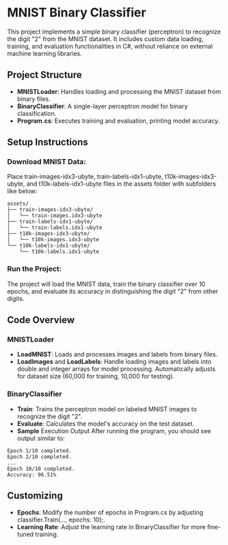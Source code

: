 # MNIST Binary Classifier
This project implements a simple binary classifier (perceptron) to recognize the digit "2" from the MNIST dataset. It includes custom data loading, training, and evaluation functionalities in C#, without reliance on external machine learning libraries.

## Project Structure
- **MNISTLoader**: Handles loading and processing the MNIST dataset from binary files.
- **BinaryClassifier**: A single-layer perceptron model for binary classification.
- **Program.cs**: Executes training and evaluation, printing model accuracy.

## Setup Instructions
### Download MNIST Data:

Place train-images-idx3-ubyte, train-labels-idx1-ubyte, t10k-images-idx3-ubyte, and t10k-labels-idx1-ubyte files in the assets folder with subfolders like below:
```
assets/
├── train-images-idx3-ubyte/
│   └── train-images.idx3-ubyte
├── train-labels-idx1-ubyte/
│   └── train-labels.idx1-ubyte
├── t10k-images-idx3-ubyte/
│   └── t10k-images.idx3-ubyte
└── t10k-labels-idx1-ubyte/
    └── t10k-labels.idx1-ubyte

```
### Run the Project:

The project will load the MNIST data, train the binary classifier over 10 epochs, and evaluate its accuracy in distinguishing the digit "2" from other digits.
## Code Overview

### MNISTLoader
- **LoadMNIST**: Loads and processes images and labels from binary files.
- **LoadImages** and **LoadLabels**: Handle loading images and labels into double and integer arrays for model processing. Automatically adjusts for dataset size (60,000 for training, 10,000 for testing).
### BinaryClassifier
- **Train**: Trains the perceptron model on labeled MNIST images to recognize the digit "2".
- **Evaluate**: Calculates the model's accuracy on the test dataset.
- **Sample** Execution Output
After running the program, you should see output similar to:

```
Epoch 1/10 completed.
Epoch 2/10 completed.
...
Epoch 10/10 completed.
Accuracy: 96.51%
```

## Customizing
- **Epochs**: Modify the number of epochs in Program.cs by adjusting classifier.Train(..., epochs: 10);.
- **Learning Rate**: Adjust the learning rate in BinaryClassifier for more fine-tuned training.